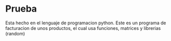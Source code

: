 # Prueba 
Esta hecho en el lenguaje de programacion python.
Este es un programa de facturacion de unos productos, el cual usa funciones, matrices y librerias (random)
